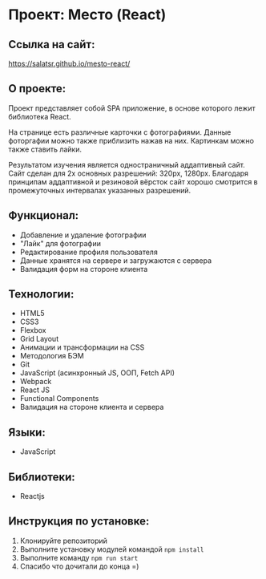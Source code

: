 # Проект: Место (React)

## Ссылка на сайт:
https://salatsr.github.io/mesto-react/

## О проекте:

Проект представляет собой SPA приложение, в основе которого лежит библиотека React.

На странице есть различные карточки с фотографиями. Данные фоторгафии можно также приблизить нажав на них. Картинкам можно также ставить лайки.

Результатом изучения является одностраничный аддаптивный сайт. 
Сайт сделан для 2х основных разрешений: 320px, 1280px. Благодаря принципам аддаптивной и резиновой вёрсток сайт хорошо смотрится в промежуточных интервалах указанных разрешений.

## Функционал:

* Добавление и удаление фотографии
* "Лайк" для фотографии
* Редактирование профиля пользователя
* Данные хранятся на сервере и загружаются с сервера
* Валидация форм на стороне клиента

## Технологии:
* HTML5 
* CSS3 
* Flexbox
* Grid Layout
* Анимации и трансформации на CSS
* Методология БЭМ
* Git
* JavaScript (асинхронный JS, ООП, Fetch API)
* Webpack
* React JS
* Functional Components
* Валидация на стороне клиента и сервера

## Языки:
* JavaScript

## Библиотеки:
* Reactjs

## Инструкция по установке:

1. Клонируйте репозиторий
2. Выполните установку модулей командой `npm install`
3. Выполните команду `npm run start`
4. Спасибо что дочитали до конца =)